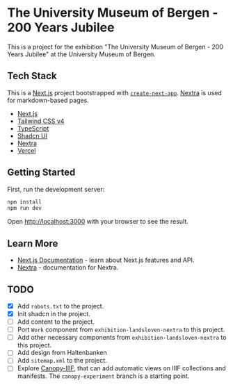 # The University Museum of Bergen - 200 Years Jubilee

This is a project for the exhibition "The University Museum of Bergen - 200 Years Jubilee" at the University Museum of Bergen.

## Tech Stack

This is a [Next.js](https://nextjs.org) project bootstrapped with [`create-next-app`](https://nextjs.org/docs/app/api-reference/cli/create-next-app). [Nextra](https://nextra.site) is used for markdown-based pages.

- [Next.js](https://nextjs.org)
- [Tailwind CSS v4](https://tailwindcss.com)
- [TypeScript](https://www.typescriptlang.org)
- [Shadcn UI](https://ui.shadcn.com)
- [Nextra](https://nextra.site)
- [Vercel](https://vercel.com)

## Getting Started

First, run the development server:

```bash
npm install
npm run dev
```

Open [http://localhost:3000](http://localhost:3000) with your browser to see the result.

## Learn More

- [Next.js Documentation](https://nextjs.org/docs) - learn about Next.js features and API.
- [Nextra](https://nextra.site/) - documentation for Nextra.

## TODO

- [x] Add `robots.txt` to the project.
- [x] Init shadcn in the project.
- [ ] Add content to the project.
- [ ] Port `Work` component from `exhibition-landsloven-nextra` to this project.
- [ ] Add other necessary components from `exhibition-landsloven-nextra` to this project.
- [ ] Add design from Haltenbanken
- [ ] Add `sitemap.xml` to the project.
- [ ] Explore [Canopy-IIIF](https://github.com/canopy-iiif/canopy-iiif), that can add automatic views on IIIF collections and manifests. The `canopy-experiment` branch is a starting point.